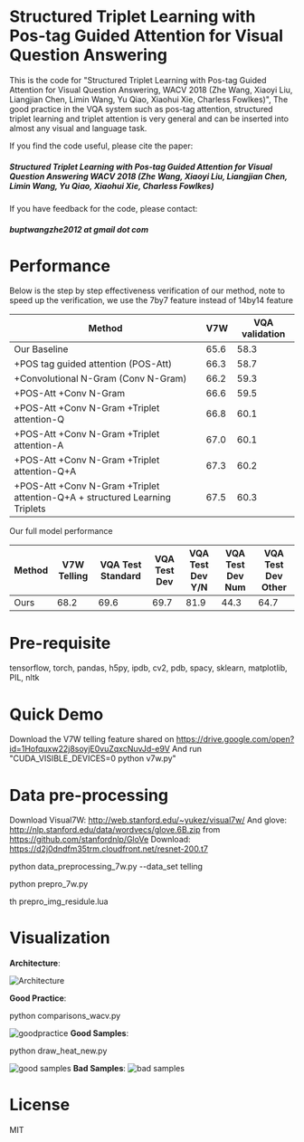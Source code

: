 # Structured Triplet Learning with Pos-tag Guided Attention for Visual Question Answering
This is the code for "Structured Triplet Learning with Pos-tag Guided Attention for Visual Question Answering, WACV 2018 (Zhe Wang, Xiaoyi Liu, Liangjian Chen, Limin Wang, Yu Qiao, Xiaohui Xie, Charless Fowlkes)", The good practice in the VQA system such as pos-tag attention, structured triplet learning and triplet attention is very general and can be inserted into almost any visual and language task.

If you find the code useful, please cite the paper: 
##### Structured Triplet Learning with Pos-tag Guided Attention for Visual Question Answering WACV 2018 (Zhe Wang, Xiaoyi Liu, Liangjian Chen, Limin Wang, Yu Qiao, Xiaohui Xie, Charless Fowlkes)
If you have feedback for the code, please contact:
##### buptwangzhe2012 at gmail dot com

# Performance

Below is the step by step effectiveness verification of our method, note to speed up the verification, we use the 7by7 feature instead of 14by14 feature

| Method | V7W | VQA validation |
| ------ | ------ | ------ |
| Our Baseline | 65.6 | 58.3 |
| +POS tag guided attention (POS-Att) | 66.3 | 58.7 |
| +Convolutional N-Gram (Conv N-Gram) |  66.2 | 59.3 |
| +POS-Att +Conv N-Gram | 66.6 | 59.5 |
| +POS-Att +Conv N-Gram +Triplet attention-Q | 66.8 | 60.1 |
| +POS-Att +Conv N-Gram +Triplet attention-A | 67.0 | 60.1 |
| +POS-Att +Conv N-Gram +Triplet attention-Q+A | 67.3 | 60.2 |
| +POS-Att +Conv N-Gram +Triplet attention-Q+A + structured Learning Triplets | 67.5 | 60.3 |

Our full model performance

| Method | V7W Telling | VQA Test Standard | VQA Test Dev | VQA Test Dev Y/N | VQA Test Dev Num | VQA Test Dev Other |
| ------ | ------ | ------ | ------ | ------ | ------ | ------ |
| Ours | 68.2 | 69.6 | 69.7 | 81.9 | 44.3 | 64.7 |


# Pre-requisite

tensorflow, torch, pandas, h5py, ipdb, cv2, pdb, spacy, sklearn, matplotlib, PIL, nltk

# Quick Demo
Download the V7W telling feature shared on https://drive.google.com/open?id=1Hofquxw22j8soyjE0vuZqxcNuvJd-e9V
And run "CUDA_VISIBLE_DEVICES=0 python v7w.py"

# Data pre-processing

Download Visual7W: http://web.stanford.edu/~yukez/visual7w/
And glove: http://nlp.stanford.edu/data/wordvecs/glove.6B.zip  from https://github.com/stanfordnlp/GloVe
Download: https://d2j0dndfm35trm.cloudfront.net/resnet-200.t7

python data_preprocessing_7w.py --data_set telling

python prepro_7w.py

th prepro_img_residule.lua

# Visualization
**Architecture**: 

![Architecture](https://github.com/wangzheallen/STL-VQA/blob/master/architecture.png )


**Good Practice**: 

python comparisons_wacv.py

![goodpractice](https://github.com/wangzheallen/STL-VQA/blob/master/goodpractice.png )
**Good Samples**: 

python draw_heat_new.py

![good samples](https://github.com/wangzheallen/STL-VQA/blob/master/goodsample.png )
**Bad Samples**: 
![bad samples](https://github.com/wangzheallen/STL-VQA/blob/master/badsample.png )


# License

MIT 



